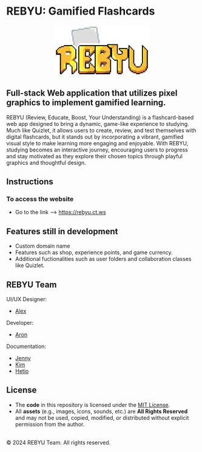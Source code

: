 # REBYU: Gamified Flashcards

<div style="text-align: center;">
  <img src="public/images/pixel_art_graphics/backgrounds/title.png" width="50%" />
</div>

## Full-stack Web application that utilizes pixel graphics to implement gamified learning.

REBYU (Review, Educate, Boost, Your Understanding) is a
flashcard-based web app designed to bring a dynamic, game-like
experience to studying. Much like Quizlet, it allows users to
create, review, and test themselves with digital flashcards, but
it stands out by incorporating a vibrant, gamified visual style to
make learning more engaging and enjoyable. With REBYU, studying
becomes an interactive journey, encouraging users to progress and
stay motivated as they explore their chosen topics through playful
graphics and thoughtful design.

## Instructions

### To access the website

- Go to the link --> https://rebyu.ct.ws

## Features still in development

- Custom domain name
- Features such as shop, experience points, and game currency.
- Additional fuctionalities such as user folders and collaboration classes like Quizlet.

## REBYU Team

UI/UX Designer:

- [Alex](https://www.instagram.com/lexsusicat)

Developer:

- [Aron](https://github.com/Aron-Arboleda)

Documentation:

- [Jenny](https://www.instagram.com/jentiglao_)
- [Kim](https://www.facebook.com/itsmefantasma)
- [Hetio](https://www.facebook.com/carlohetio)

## License

- The **code** in this repository is licensed under the [MIT License](./LICENSE).
- All **assets** (e.g., images, icons, sounds, etc.) are **All Rights Reserved** and may not be used, copied, modified, or distributed without explicit permission from the author.

<br>&copy; 2024 REBYU Team. All rights reserved.
